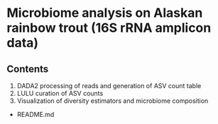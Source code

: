 # Microbiome analysis on Alaskan rainbow trout (16S rRNA amplicon data)

## Contents
1. DADA2 processing of reads and generation of ASV count table
2. LULU curation of ASV counts
3. Visualization of diversity estimators and microbiome composition
- README.md
